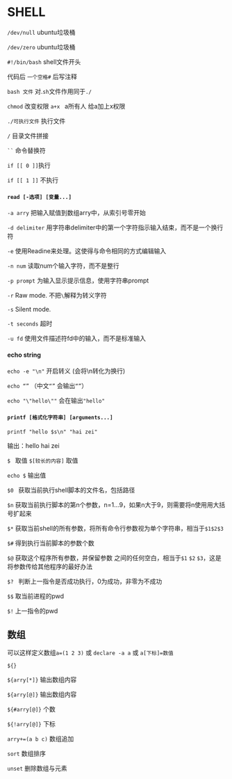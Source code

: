 # SHELL

`/dev/null` ubuntu垃圾桶

`/dev/zero` ubuntu垃圾桶



`#!/bin/bash` shell文件开头

代码后   `一个空格#` 后写注释

`bash 文件`  对.`sh`文件作用同于`./`

`chmod` 改变权限  `a+x `  a所有人  给a加上x权限

`./可执行文件`  执行文件

`/`  目录文件拼接

` `` `   命令替换符

`if [[ 0 ]]`执行

`if [[ 1 ]]` 不执行



####  `read [-选项] [变量...]`

`-a arry`  把输入赋值到数组arry中，从索引号零开始

`-d delimiter`  用字符串delimiter中的第一个字符指示输入结束，而不是一个换行符

`-e`  使用Readine来处理。这使得与命令相同的方式编辑输入

`-n num`  读取num个输入字符，而不是整行

`-p prompt`  为输入显示提示信息，使用字符串prompt

`-r`  Raw mode. 不把`\`解释为转义字符

`-s`  Silent mode.

`-t seconds`  超时

`-u fd`  使用文件描述符fd中的输入，而不是标准输入



#### echo string

`echo -e "\n"`  开启转义 (会将\n转化为换行)

`echo “”`  （中文`“”` 会输出`“”`）

`echo "\"hello\""`  会在输出`"hello"`



#### `printf [格式化字符串] [arguments...]`  

`printf "hello $s\n" "hai zei"`

输出：hello hai zei



`$ `  取值  `$[较长的内容]`  取值

`echo $`  输出值

`$0 `  获取当前执行shell脚本的文件名，包括路径

`$n`  获取当前执行脚本的第n个参数，n=1...9，如果n大于9，则需要将n使用用大括号扩起来

`$*`  获取当前shell的所有参数，将所有命令行参数视为单个字符串，相当于`$1$2$3`

`$#`  得到执行当前脚本的参数个数

`$@`  获取这个程序所有参数，并保留参数 之间的任何空白，相当于`$1`  `$2`  `$3`，这是将参数传给其他程序的最好办法

`$? `  判断上一指令是否成功执行，0为成功，非零为不成功

`$$`  取当前进程的pwd

`$!`  上一指令的pwd



## 数组

可以这样定义数组`a=(1 2 3)`  或 `declare -a a`  或 `a[下标]=数值`



`${}`

`${arry[*]}`  输出数组内容

`${arry[@]}`  输出数组内容

`${#arry[@]}` 个数

`${!arry[@]}` 下标

`arry+=(a b c)` 数组追加

`sort` 数组排序

`unset` 删除数组与元素
